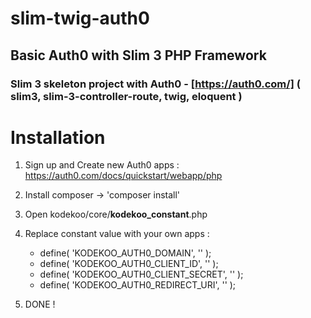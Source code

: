 # slim-twig-auth0
## Basic Auth0 with Slim 3 PHP Framework

### Slim 3 skeleton project with Auth0 - [https://auth0.com/] ( slim3, slim-3-controller-route, twig, eloquent )

# Installation
1. Sign up and Create new Auth0 apps : https://auth0.com/docs/quickstart/webapp/php

2. Install composer -> 'composer install'

3. Open kodekoo/core/__kodekoo_constant__.php

4. Replace constant value with your own apps :

	- define( 'KODEKOO_AUTH0_DOMAIN', '' );
	- define( 'KODEKOO_AUTH0_CLIENT_ID', '' );
	- define( 'KODEKOO_AUTH0_CLIENT_SECRET', '' );
	- define( 'KODEKOO_AUTH0_REDIRECT_URI', '' ); 

5. DONE !
